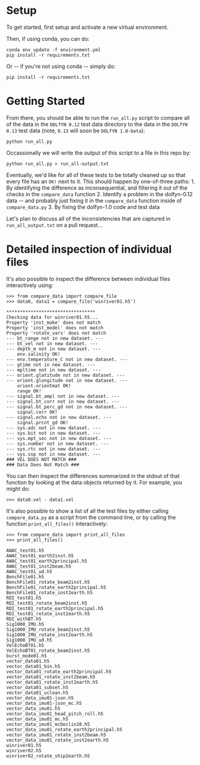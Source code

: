 # Setup

To get started, first setup and activate a new virtual environment.

Then, if using conda, you can do:

    conda env update -f environment.yml
    pip install -r requirements.txt

Or -- if you're not using conda -- simply do:
    
    pip install -r requirements.txt

# Getting Started

From there, you should be able to run the `run_all.py` script to compare all of the data in the `DOLfYN 0.12` test data directory to the data in the `DOLfYN 0.13` test data (note, `0.13` will soon be `DOLfYN 1.0-beta`):

    python run_all.py

Occassionally we will write the output of this script to a file in this repo by:

    python run_all.py > run_all-output.txt
    
Eventually, we'd like for all of these tests to be totally cleaned up so that every file has an `OK!` next to it. This should happen by one-of-three paths:
    1. By identifying the difference as inconsequential, and filtering it out of the checks in the `compare_data` function
    2. Identify a problem in the dolfyn-0.12 data -- and probably just fixing it in the `compare_data` function inside of `compare_data.py`
    3. By fixing the dolfyn-1.0 code and test data

Let's plan to discuss all of the inconsistencies that are captured in `run_all_output.txt` on a pull request...

# Detailed inspection of individual files

It's also possible to inspect the difference between individual files interactively using:

    >>> from compare_data import compare_file
    >>> data0, data1 = compare_file('winriver01.h5')

    *********************************
    Checking data for winriver01.h5...
    Property 'inst_make' does not match
    Property 'inst_model' does not match
    Property 'rotate_vars' does not match
    --- bt_range not in new dataset. ---
    --- bt_vel not in new dataset. ---
    --- depth_m not in new dataset. ---
        env.salinity OK!
    --- env.temperature_C not in new dataset. ---
    --- gtime not in new dataset. ---
    --- mpltime not in new dataset. ---
    --- orient.glatitude not in new dataset. ---
    --- orient.glongitude not in new dataset. ---
        orient.orientmat OK!
        range OK!
    --- signal.bt_ampl not in new dataset. ---
    --- signal.bt_corr not in new dataset. ---
    --- signal.bt_perc_gd not in new dataset. ---
        signal.corr OK!
    --- signal.echo not in new dataset. ---
        signal.prcnt_gd OK!
    --- sys.adc not in new dataset. ---
    --- sys.bit not in new dataset. ---
    --- sys.mpt_sec not in new dataset. ---
    --- sys.number not in new dataset. ---
    --- sys.rtc not in new dataset. ---
    --- sys.ssp not in new dataset. ---
    ### VEL DOES NOT MATCH ###
    ### Data Does Not Match ###

You can then inspect the differences summarized in the stdout of that function by looking at the data objects returned by it. For example, you might do:

    >>> data0.vel - data1.vel

It's also possible to show a list of all the test files by either calling `compare_data.py` as a script from the command line, or by calling the function `print_all_files()` interactively:

    >>> from compare_data import print_all_files
    >>> print_all_files()
    
    AWAC_test01.h5
    AWAC_test01_earth2inst.h5
    AWAC_test01_earth2principal.h5
    AWAC_test01_inst2beam.h5
    AWAC_test01_ud.h5
    BenchFile01.h5
    BenchFile01_rotate_beam2inst.h5
    BenchFile01_rotate_earth2principal.h5
    BenchFile01_rotate_inst2earth.h5
    RDI_test01.h5
    RDI_test01_rotate_beam2inst.h5
    RDI_test01_rotate_earth2principal.h5
    RDI_test01_rotate_inst2earth.h5
    RDI_withBT.h5
    Sig1000_IMU.h5
    Sig1000_IMU_rotate_beam2inst.h5
    Sig1000_IMU_rotate_inst2earth.h5
    Sig1000_IMU_ud.h5
    VelEchoBT01.h5
    VelEchoBT01_rotate_beam2inst.h5
    burst_mode01.h5
    vector_data01.h5
    vector_data01_bin.h5
    vector_data01_rotate_earth2principal.h5
    vector_data01_rotate_inst2beam.h5
    vector_data01_rotate_inst2earth.h5
    vector_data01_subset.h5
    vector_data01_uclean.h5
    vector_data_imu01-json.h5
    vector_data_imu01-json_mc.h5
    vector_data_imu01.h5
    vector_data_imu01_head_pitch_roll.h5
    vector_data_imu01_mc.h5
    vector_data_imu01_mcDeclin10.h5
    vector_data_imu01_rotate_earth2principal.h5
    vector_data_imu01_rotate_inst2beam.h5
    vector_data_imu01_rotate_inst2earth.h5
    winriver01.h5
    winriver02.h5
    winriver02_rotate_ship2earth.h5


